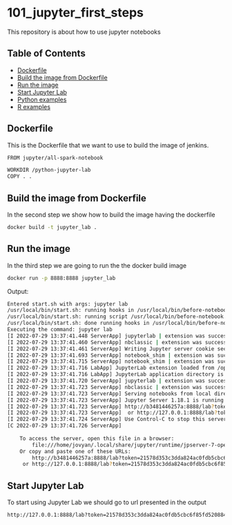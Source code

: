 # 101_jupyter_first_steps
This repository is about how to use jupyter notebooks

## Table of Contents
* [Dockerfile](#dockerfile)
* [Build the image from Dockerfile](#build-the-image-from-dockerfile)
* [Run the image](#run-the-image)
* [Start Jupyter Lab](#start-jupyter-lab)
* [Python examples](#python-examples)
* [R examples](#r-examples)

## Dockerfile
This is the Dockerfile that we want to use to build the image of jenkins.
```sh
FROM jupyter/all-spark-notebook

WORKDIR /python-jupyter-lab
COPY . .

```

## Build the image from Dockerfile
In the second step we show how to build the image having the dockerfile
```sh
docker build -t jupyter_lab .
```
## Run the image
In the third step we are going to run the the docker build image
```sh
docker run -p 8888:8888 jupyter_lab
```

Output:
```sh
Entered start.sh with args: jupyter lab
/usr/local/bin/start.sh: running hooks in /usr/local/bin/before-notebook.d as uid / gid: 1000 / 100
/usr/local/bin/start.sh: running script /usr/local/bin/before-notebook.d/spark-config.sh
/usr/local/bin/start.sh: done running hooks in /usr/local/bin/before-notebook.d
Executing the command: jupyter lab
[I 2022-07-29 13:37:41.448 ServerApp] jupyterlab | extension was successfully linked.
[I 2022-07-29 13:37:41.460 ServerApp] nbclassic | extension was successfully linked.
[I 2022-07-29 13:37:41.461 ServerApp] Writing Jupyter server cookie secret to /home/jovyan/.local/share/jupyter/runtime/jupyter_cookie_secret
[I 2022-07-29 13:37:41.693 ServerApp] notebook_shim | extension was successfully linked.
[I 2022-07-29 13:37:41.715 ServerApp] notebook_shim | extension was successfully loaded.
[I 2022-07-29 13:37:41.716 LabApp] JupyterLab extension loaded from /opt/conda/lib/python3.10/site-packages/jupyterlab
[I 2022-07-29 13:37:41.716 LabApp] JupyterLab application directory is /opt/conda/share/jupyter/lab
[I 2022-07-29 13:37:41.720 ServerApp] jupyterlab | extension was successfully loaded.
[I 2022-07-29 13:37:41.723 ServerApp] nbclassic | extension was successfully loaded.
[I 2022-07-29 13:37:41.723 ServerApp] Serving notebooks from local directory: /python-jupyter-lab
[I 2022-07-29 13:37:41.723 ServerApp] Jupyter Server 1.18.1 is running at:
[I 2022-07-29 13:37:41.723 ServerApp] http://b3481446257a:8888/lab?token=21578d353c3dda824ac0fdb5cbc6f85fd520884268ede656
[I 2022-07-29 13:37:41.723 ServerApp]  or http://127.0.0.1:8888/lab?token=21578d353c3dda824ac0fdb5cbc6f85fd520884268ede656
[I 2022-07-29 13:37:41.724 ServerApp] Use Control-C to stop this server and shut down all kernels (twice to skip confirmation).
[C 2022-07-29 13:37:41.726 ServerApp] 
    
    To access the server, open this file in a browser:
        file:///home/jovyan/.local/share/jupyter/runtime/jpserver-7-open.html
    Or copy and paste one of these URLs:
        http://b3481446257a:8888/lab?token=21578d353c3dda824ac0fdb5cbc6f85fd520884268ede656
     or http://127.0.0.1:8888/lab?token=21578d353c3dda824ac0fdb5cbc6f85fd520884268ede656
```

## Start Jupyter Lab
To start using Jupyter Lab we should go to url presented in the output
```sh
http://127.0.0.1:8888/lab?token=21578d353c3dda824ac0fdb5cbc6f85fd520884268ede656
```
